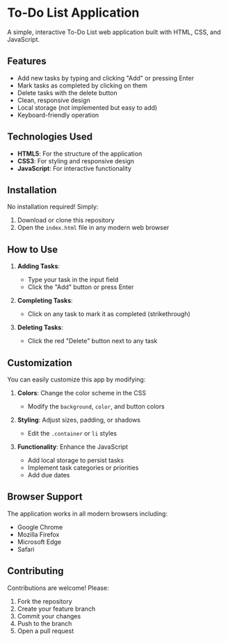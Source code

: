 # To-Do List Application

A simple, interactive To-Do List web application built with HTML, CSS, and JavaScript.


## Features

- Add new tasks by typing and clicking "Add" or pressing Enter
- Mark tasks as completed by clicking on them
- Delete tasks with the delete button
- Clean, responsive design
- Local storage (not implemented but easy to add)
- Keyboard-friendly operation

## Technologies Used

- **HTML5**: For the structure of the application
- **CSS3**: For styling and responsive design
- **JavaScript**: For interactive functionality

## Installation

No installation required! Simply:

1. Download or clone this repository
2. Open the `index.html` file in any modern web browser

## How to Use

1. **Adding Tasks**:
   - Type your task in the input field
   - Click the "Add" button or press Enter

2. **Completing Tasks**:
   - Click on any task to mark it as completed (strikethrough)

3. **Deleting Tasks**:
   - Click the red "Delete" button next to any task

## Customization

You can easily customize this app by modifying:

1. **Colors**: Change the color scheme in the CSS
   - Modify the `background`, `color`, and button colors
   
2. **Styling**: Adjust sizes, padding, or shadows
   - Edit the `.container` or `li` styles

3. **Functionality**: Enhance the JavaScript
   - Add local storage to persist tasks
   - Implement task categories or priorities
   - Add due dates



## Browser Support

The application works in all modern browsers including:
- Google Chrome
- Mozilla Firefox
- Microsoft Edge
- Safari



## Contributing

Contributions are welcome! Please:
1. Fork the repository
2. Create your feature branch
3. Commit your changes
4. Push to the branch
5. Open a pull request

